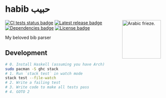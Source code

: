 # habib حبيب

<img align="right" width="125px" height="125px" alt="Arabic frieze." src="https://github.com/tetrapharmakon/habib/raw/master/frieze.png">

[![CI tests status badge][build-shield]][build-url]
[![Latest release badge][hackage-shield]][hackage-url]
[![Dependencies badge][dependencies-shield]][dependencies-shield]
[![License badge][license-shield]][license-url]

[build-shield]: https://img.shields.io/github/workflow/status/tetrapharmakon/habib/CI/master?label=tests
[build-url]: https://github.com/tetrapharmakon/habib/actions/workflows/main.yml "CI tests status"
[hackage-shield]: https://img.shields.io/hackage/v/habib?label=version
[hackage-url]: https://hackage.haskell.org/package/habib "Latest release"
[dependencies-shield]: https://img.shields.io/hackage-deps/v/habib
[dependencies-url]: https://hackage.haskell.org/package/habib/dependencies "Dependencies"
[license-shield]: https://img.shields.io/github/license/tetrapharmakon/habib
[license-url]: https://github.com/tetrapharmakon/habib/blob/master/LICENSE "License"

My beloved bib parser

## Development

```bash
# 0. Install Haskell (assuming you have Arch)
sudo pacman -S ghc stack
# 1. Run `stack test` in watch mode
stack test --file-watch
# 2. Write a failing test
# 3. Write code to make all tests pass
# 4. GOTO 2
```
